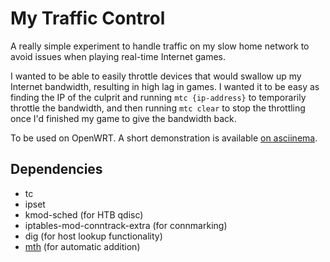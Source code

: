 My Traffic Control
==================

A really simple experiment to handle traffic on my slow home network to avoid issues when playing real-time Internet games.

I wanted to be able to easily throttle devices that would swallow up my Internet bandwidth, resulting in high lag in games. I wanted it to be easy as finding the IP of the culprit and running `mtc {ip-address}` to temporarily throttle the bandwidth, and then running `mtc clear` to stop the throttling once I'd finished my game to give the bandwidth back.

To be used on OpenWRT. A short demonstration is available [on asciinema](https://asciinema.org/a/46044).

Dependencies
------------

- tc
- ipset
- kmod-sched (for HTB qdisc)
- iptables-mod-conntrack-extra (for connmarking)
- dig (for host lookup functionality)
- [mth](https://github.com/nuviktor/mth) (for automatic addition)
